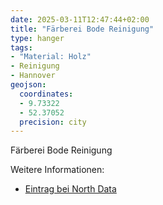 ```yaml
---
date: 2025-03-11T12:47:44+02:00
title: "Färberei Bode Reinigung"
type: hanger
tags:
- "Material: Holz"
- Reinigung
- Hannover
geojson:
  coordinates:
  - 9.73322
  - 52.37052
  precision: city
---
```

Färberei Bode Reinigung

<div class="notes">
Weitere Informationen:
<ul>
<li><a href="https://www.northdata.de/F%C3%A4rberei+W.+Bode+Verwaltungs-GmbH+%26+Co.+KG+chem.+Reinigung,+Hannover/HRA+21817">Eintrag bei North Data</a></li>
</ul></div>

